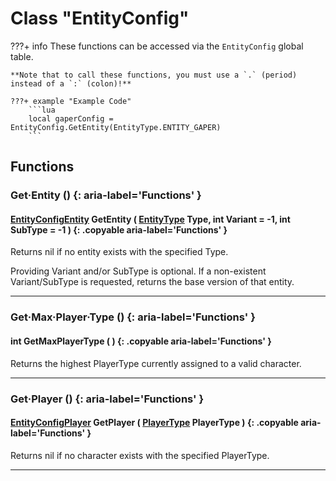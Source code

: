 # Class "EntityConfig"

???+ info
    These functions can be accessed via the `EntityConfig` global table.

    **Note that to call these functions, you must use a `.` (period) instead of a `:` (colon)!**

    ???+ example "Example Code"
        ```lua
        local gaperConfig = EntityConfig.GetEntity(EntityType.ENTITY_GAPER)
        ```
        
## Functions

### Get·Entity () {: aria-label='Functions' }
#### [EntityConfigEntity](EntityConfigEntity.md) GetEntity ( [EntityType](https://wofsauge.github.io/IsaacDocs/rep/enums/EntityType.html) Type, int Variant = -1, int SubType = -1 ) {: .copyable aria-label='Functions' }
Returns nil if no entity exists with the specified Type.

Providing Variant and/or SubType is optional. If a non-existent Variant/SubType is requested, returns the base version of that entity.

___
### Get·Max·Player·Type () {: aria-label='Functions' }
#### int GetMaxPlayerType ( ) {: .copyable aria-label='Functions' }
Returns the highest PlayerType currently assigned to a valid character.

___
### Get·Player () {: aria-label='Functions' }
#### [EntityConfigPlayer](EntityConfigPlayer.md) GetPlayer ( [PlayerType](https://wofsauge.github.io/IsaacDocs/rep/enums/PlayerType.html) PlayerType ) {: .copyable aria-label='Functions' }
Returns nil if no character exists with the specified PlayerType.

___

